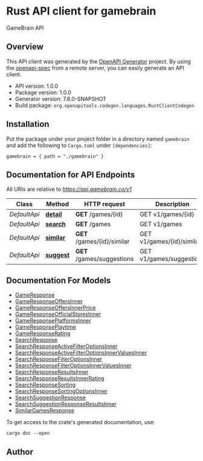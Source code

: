 # Rust API client for gamebrain

GameBrain API


## Overview

This API client was generated by the [OpenAPI Generator](https://openapi-generator.tech) project.  By using the [openapi-spec](https://openapis.org) from a remote server, you can easily generate an API client.

- API version: 1.0.0
- Package version: 1.0.0
- Generator version: 7.8.0-SNAPSHOT
- Build package: `org.openapitools.codegen.languages.RustClientCodegen`

## Installation

Put the package under your project folder in a directory named `gamebrain` and add the following to `Cargo.toml` under `[dependencies]`:

```
gamebrain = { path = "./gamebrain" }
```

## Documentation for API Endpoints

All URIs are relative to *https://api.gamebrain.co/v1*

Class | Method | HTTP request | Description
------------ | ------------- | ------------- | -------------
*DefaultApi* | [**detail**](docs/DefaultApi.md#detail) | **GET** /games/{id} | GET v1/games/{id}
*DefaultApi* | [**search**](docs/DefaultApi.md#search) | **GET** /games | GET v1/games
*DefaultApi* | [**similar**](docs/DefaultApi.md#similar) | **GET** /games/{id}/similar | GET v1/games/{id}/similar
*DefaultApi* | [**suggest**](docs/DefaultApi.md#suggest) | **GET** /games/suggestions | GET v1/games/suggestions


## Documentation For Models

 - [GameResponse](docs/GameResponse.md)
 - [GameResponseOffersInner](docs/GameResponseOffersInner.md)
 - [GameResponseOffersInnerPrice](docs/GameResponseOffersInnerPrice.md)
 - [GameResponseOfficialStoresInner](docs/GameResponseOfficialStoresInner.md)
 - [GameResponsePlatformsInner](docs/GameResponsePlatformsInner.md)
 - [GameResponsePlaytime](docs/GameResponsePlaytime.md)
 - [GameResponseRating](docs/GameResponseRating.md)
 - [SearchResponse](docs/SearchResponse.md)
 - [SearchResponseActiveFilterOptionsInner](docs/SearchResponseActiveFilterOptionsInner.md)
 - [SearchResponseActiveFilterOptionsInnerValuesInner](docs/SearchResponseActiveFilterOptionsInnerValuesInner.md)
 - [SearchResponseFilterOptionsInner](docs/SearchResponseFilterOptionsInner.md)
 - [SearchResponseFilterOptionsInnerValuesInner](docs/SearchResponseFilterOptionsInnerValuesInner.md)
 - [SearchResponseResultsInner](docs/SearchResponseResultsInner.md)
 - [SearchResponseResultsInnerRating](docs/SearchResponseResultsInnerRating.md)
 - [SearchResponseSorting](docs/SearchResponseSorting.md)
 - [SearchResponseSortingOptionsInner](docs/SearchResponseSortingOptionsInner.md)
 - [SearchSuggestionResponse](docs/SearchSuggestionResponse.md)
 - [SearchSuggestionResponseResultsInner](docs/SearchSuggestionResponseResultsInner.md)
 - [SimilarGamesResponse](docs/SimilarGamesResponse.md)


To get access to the crate's generated documentation, use:

```
cargo doc --open
```

## Author



